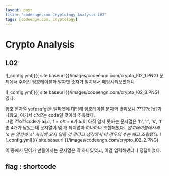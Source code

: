 ```yaml
---
layout: post
title: "codeengn.com Cryptology Analysis L02"
tags: [codeengn.com, cryptology]
---
```


# Crypto Analysis
## L02

![_config.yml]({{ site.baseurl }}/images/codeengn.com/crypto_l02_1.PNG)
문제에서 주어진 암호테이블과 알파벳 숫자가 일치해서 매핑시켜보았더니

![_config.yml]({{ site.baseurl }}/images/codeengn.com/crypto_l02_3.PNG)
였다. 

암호 문자열 yefpsqfgt을 알파벳에 대입해 암호테이블 문자와 맞춰보니
?????c?d?가 나왔고, 여기서 c?d?는 code일 것이라 추측했다.<br>
그럼 ??o??code가 되고, f = o/t = e가 되어 아직 알지 못하는 문자열은 'h', 'r', 's', 't' 총 4개가 남았는데 문자열이 몇 개 되지않아 하나하나 조합해봤다.. 
*암호테이블에서의 's'는 알파벳 's' 자리에 오지 않을 것 같다고 생각해서 이 경우의 수는 빼고 조합했다.* 
![_config.yml]({{ site.baseurl }}/images/codeengn.com/crypto_l02_2.PNG)

이 중에서 단어가 만들어지는 문자열은 딱 하나있었고, 이걸 입력해봤더니 정답이었다.


## flag : shortcode

